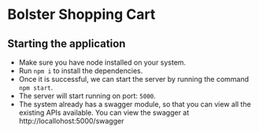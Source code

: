 # Bolster Shopping Cart

## Starting the application
- Make sure you have node installed on your system.
- Run `npm i` to install the dependencies.
- Once it is successful, we can start the server by running the command `npm start`.
- The server will start running on port: `5000`.
- The system already has a swagger module, so that you can view all the existing APIs available. You can view the swagger at http://locallohost:5000/swagger